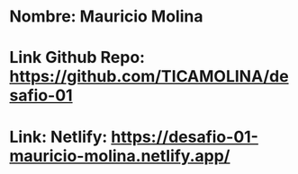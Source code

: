 # Nombre: Mauricio Molina

# Link Github Repo: https://github.com/TICAMOLINA/desafio-01

# Link: Netlify: https://desafio-01-mauricio-molina.netlify.app/
